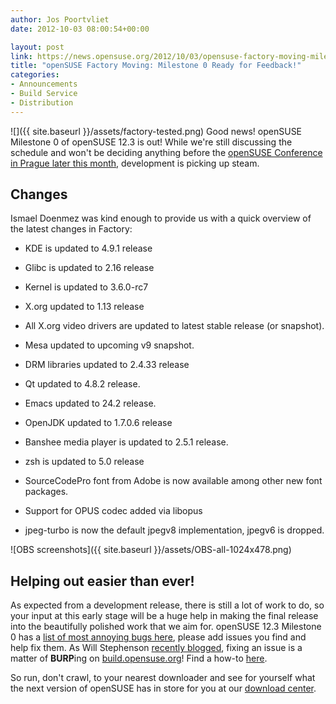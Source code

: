 ```yaml
---
author: Jos Poortvliet
date: 2012-10-03 08:00:54+00:00

layout: post
link: https://news.opensuse.org/2012/10/03/opensuse-factory-moving-milestone-0-ready-for-feedback/
title: "openSUSE Factory Moving: Milestone 0 Ready for Feedback!"
categories:
- Announcements
- Build Service
- Distribution
---
```

![]({{ site.baseurl }}/assets/factory-tested.png)
Good news! openSUSE Milestone 0 of openSUSE 12.3 is out! While we're still discussing the schedule and won't be deciding anything before the [openSUSE Conference in Prague later this month](http://conference.opensuse.org), development is picking up steam.<!-- more -->



## Changes


Ismael Doenmez was kind enough to provide us with a quick overview of the latest changes in Factory:


  * KDE is updated to 4.9.1 release


  * Glibc is updated to 2.16 release


  * Kernel is updated to 3.6.0-rc7


  * X.org updated to 1.13 release


  * All X.org video drivers are updated to latest stable release (or snapshot).


  * Mesa updated to upcoming v9 snapshot.


  * DRM libraries updated to 2.4.33 release


  * Qt updated to 4.8.2 release.


  * Emacs updated to 24.2 release.


  * OpenJDK updated to 1.7.0.6 release


  * Banshee media player is updated to 2.5.1 release.


  * zsh is updated to 5.0 release


  * SourceCodePro font from Adobe is now available among other new font packages.


  * Support for OPUS codec added via libopus


  * jpeg-turbo is now the default jpegv8 implementation, jpegv6 is dropped.

![OBS screenshots]({{ site.baseurl }}/assets/OBS-all-1024x478.png)


## Helping out easier than ever!


As expected from a development release, there is still a lot of work to do, so your input at this early stage will be a huge help in making the final release into the beautifully polished work that we aim for. openSUSE 12.3 Milestone 0 has a [list of most annoying bugs here](http://en.opensuse.org/openSUSE:Most_annoying_bugs_12.3_dev), please add issues you find and help fix them. As Will Stephenson [recently blogged](http://lizards.opensuse.org/2011/05/16/have-you-burped-yet-today/), fixing an issue is a matter of **BURP**ing on [build.opensuse.org](http://build.opensuse.org)! Find a how-to [here](http://en.opensuse.org/openSUSE:Build_Service_Collaboration#Example_with_web_interface).

So run, don't crawl, to your nearest downloader and see for yourself what the next version of openSUSE has in store for you at our [download center](http://software.opensuse.org/developer/en).		
